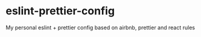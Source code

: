 # eslint-prettier-config
My personal eslint + prettier config based on airbnb, prettier and react rules 
